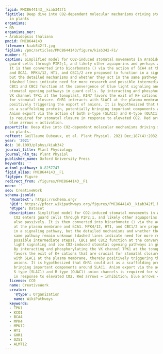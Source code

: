 ```yaml
---
figid: PMC8644143__kiab342f1
figtitle: Deep dive into CO2-dependent molecular mechanisms driving stomatal responses
  in plants
organisms:
- NA
organisms_ner:
- Arabidopsis thaliana
pmcid: PMC8644143
filename: kiab342f1.jpg
figlink: /pmc/articles/PMC8644143/figure/kiab342-F1/
number: F1
caption: Simplified model for CO2-induced stomatal movements in Arabidopsis. CO2 enters
  guard cells through PIP2;1, and likely other aquaporins and perhaps also passively.
  It is then converted into bicarbonate () via the action of ßCA4 at the plasma membrane
  and ßCA1. MPK4/12, HT1, and CBC1/2 are proposed to function in a signaling pathway,
  but the detailed mechanisms and whether they act in the same pathway remain unknown
  (dashed lines indicate need for more research and possible intermediate steps).
  CBC1 and CBC2 function at the convergence of blue light signaling and low CO2-induced
  stomatal opening pathways in guard cells. By interacting and phosphorylating the
  VK channel TPK1 at the tonoplast, KIN7 favors the exit of K+ cations that are crucial
  for stomatal closure. GHR1 interacts with SLAC1 at the plasma membrane, thereby
  positively triggering the export of anions. It is hypothesized that GHR1 could act
  as a scaffolding protein, potentially bringing important components around SLAC1.
  Anion export via the action of both S-type (SLAC1) and R-type (QUAC1) anion channels
  is required for stomatal closure in response to elevated CO2. Red arrows = inhibition;
  blue arrows = activation.
papertitle: Deep dive into CO2-dependent molecular mechanisms driving stomatal responses
  in plants.
reftext: Guillaume Dubeaux, et al. Plant Physiol. 2021 Dec;187(4):2032-2042.
year: '2021'
doi: 10.1093/plphys/kiab342
journal_title: Plant Physiology
journal_nlm_ta: Plant Physiol
publisher_name: Oxford University Press
keywords: ''
automl_pathway: 0.8257747
figid_alias: PMC8644143__F1
figtype: Figure
redirect_from: /figures/PMC8644143__F1
ndex: ''
seo: CreativeWork
schema-jsonld:
  '@context': https://schema.org/
  '@id': https://pfocr.wikipathways.org/figures/PMC8644143__kiab342f1.html
  '@type': Dataset
  description: Simplified model for CO2-induced stomatal movements in Arabidopsis.
    CO2 enters guard cells through PIP2;1, and likely other aquaporins and perhaps
    also passively. It is then converted into bicarbonate () via the action of ßCA4
    at the plasma membrane and ßCA1. MPK4/12, HT1, and CBC1/2 are proposed to function
    in a signaling pathway, but the detailed mechanisms and whether they act in the
    same pathway remain unknown (dashed lines indicate need for more research and
    possible intermediate steps). CBC1 and CBC2 function at the convergence of blue
    light signaling and low CO2-induced stomatal opening pathways in guard cells.
    By interacting and phosphorylating the VK channel TPK1 at the tonoplast, KIN7
    favors the exit of K+ cations that are crucial for stomatal closure. GHR1 interacts
    with SLAC1 at the plasma membrane, thereby positively triggering the export of
    anions. It is hypothesized that GHR1 could act as a scaffolding protein, potentially
    bringing important components around SLAC1. Anion export via the action of both
    S-type (SLAC1) and R-type (QUAC1) anion channels is required for stomatal closure
    in response to elevated CO2. Red arrows = inhibition; blue arrows = activation.
  license: CC0
  name: CreativeWork
  creator:
    '@type': Organization
    name: WikiPathways
  keywords:
  - TPK1
  - KCO1
  - BCA4
  - MPK4
  - MPK12
  - HT1
  - GHR1
  - OZS1
  - ALMT12
---
```

